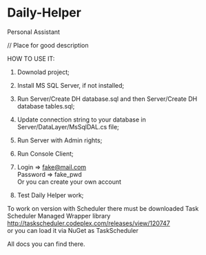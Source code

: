 # Daily-Helper
Personal Assistant  
  
// Place for good description  
  
HOW TO USE IT:  
1) Downolad project;  
2) Install MS SQL Server, if not installed;  
3) Run Server/Create DH database.sql and then Server/Create DH database tables.sql;  
4) Update connection string to your database in Server/DataLayer/MsSqlDAL.cs file;  
5) Run Server with Admin rights;  
6) Run Console Client;  
7) Login => fake@mail.com  
    Password => fake_pwd  
    Or you can create your own account  
  
8) Test Daily Helper work;  
  
To work on version with Scheduler there must be downloaded Task Scheduler Managed Wrapper library  
http://taskscheduler.codeplex.com/releases/view/120747  
  or you can load it via NuGet as TaskScheduler  
  
  All docs you can find there.  
  
